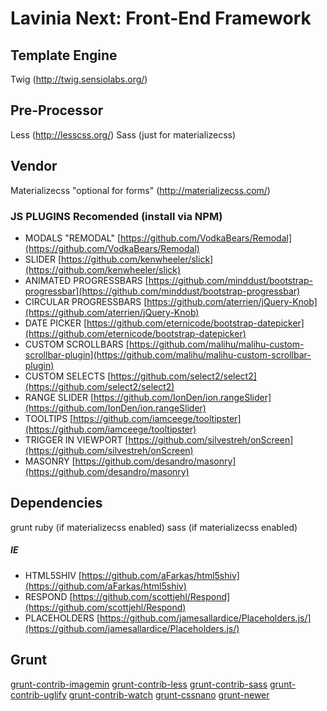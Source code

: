 # Lavinia Next: Front-End Framework

## Template Engine

Twig (http://twig.sensiolabs.org/)

## Pre-Processor

Less (http://lesscss.org/)
Sass (just for materializecss) 

## Vendor

Materializecss "optional for forms" (http://materializecss.com/)

### JS PLUGINS Recomended (install via NPM)
* MODALS "REMODAL" [https://github.com/VodkaBears/Remodal](https://github.com/VodkaBears/Remodal)
* SLIDER [https://github.com/kenwheeler/slick](https://github.com/kenwheeler/slick)
* ANIMATED PROGRESSBARS [https://github.com/minddust/bootstrap-progressbar](https://github.com/minddust/bootstrap-progressbar)
* CIRCULAR PROGRESSBARS [https://github.com/aterrien/jQuery-Knob](https://github.com/aterrien/jQuery-Knob)
* DATE PICKER [https://github.com/eternicode/bootstrap-datepicker](https://github.com/eternicode/bootstrap-datepicker)
* CUSTOM SCROLLBARS [https://github.com/malihu/malihu-custom-scrollbar-plugin](https://github.com/malihu/malihu-custom-scrollbar-plugin)
* CUSTOM SELECTS [https://github.com/select2/select2](https://github.com/select2/select2)
* RANGE SLIDER [https://github.com/IonDen/ion.rangeSlider](https://github.com/IonDen/ion.rangeSlider)
* TOOLTIPS [https://github.com/iamceege/tooltipster](https://github.com/iamceege/tooltipster)
* TRIGGER IN VIEWPORT [https://github.com/silvestreh/onScreen](https://github.com/silvestreh/onScreen)
* MASONRY [https://github.com/desandro/masonry](https://github.com/desandro/masonry)

## Dependencies
grunt
ruby (if materializecss enabled)
sass (if materializecss enabled)

##### IE
* HTML5SHIV [https://github.com/aFarkas/html5shiv](https://github.com/aFarkas/html5shiv)
* RESPOND [https://github.com/scottjehl/Respond](https://github.com/scottjehl/Respond)
* PLACEHOLDERS [https://github.com/jamesallardice/Placeholders.js/](https://github.com/jamesallardice/Placeholders.js/)
  

## Grunt
[grunt-contrib-imagemin](https://github.com/gruntjs/grunt-contrib-imagemin)
[grunt-contrib-less](https://github.com/gruntjs/grunt-contrib-less)
[grunt-contrib-sass](https://github.com/gruntjs/grunt-contrib-sass)
[grunt-contrib-uglify](https://github.com/gruntjs/grunt-contrib-uglify)
[grunt-contrib-watch](https://github.com/gruntjs/grunt-contrib-watch)
[grunt-cssnano](https://github.com/sindresorhus/grunt-cssnano)
[grunt-newer](https://github.com/tschaub/grunt-newer)
